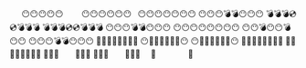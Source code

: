 ⁣   😶😶😶😶😶  
  😶😶😶😶😶😶
 😶😶😶😶😶😶😶
😶😶😶💣💣😶😶😶
💣💣💣💿💿💣💣💣
💣💣💣💿💿💣💣💣
😶😶😶💣💣😶😶😶
😶😶😶😶😶😶😶😶
😶😶💣😶😶💣😶😶
😶😶⁣😶💣💣😶😶😶
 👖😶😶😶😶😶😶👖
 😶👖👖👖👖👖👖😶
 😶👖👖👖👖👖👖😶
 👖👖👖👖👖👖👖👖
 👖👖👖👖👖👖👖👖
 👖👖👖    👖👖👖
 👖👖👖    👖👖👖
  👞        👞
